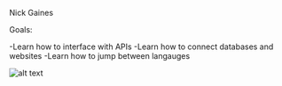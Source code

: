 Nick Gaines 

Goals:

-Learn how to interface with APIs
-Learn how to connect databases and websites
-Learn how to jump between langauges

![alt text](http://funyarn.com/wp-content/uploads/2015/08/5-Facts-You-Didn%E2%80%99t-Know-about-America%E2%80%99s-Beloved-Bald-Eagle.jpg "My Spirit Animal")

